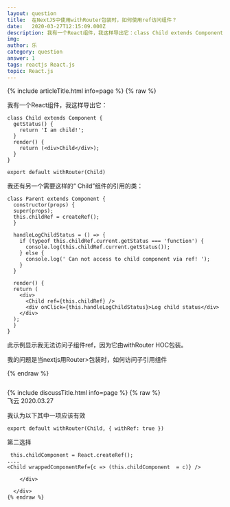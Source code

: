 ```yaml
---
layout: question
title:  在NextJS中使用withRouter包装时，如何使用ref访问组件？
date:   2020-03-27T12:15:09.000Z
description: 我有一个React组件，我这样导出它：class Child extends Component {  getStatus() {    retu...
img: 
author: 乐
category: question
answer: 1
tags: reactjs React.js
topic: React.js
---
```

<div class="article-root">
  <div class="article">
    {% include articleTitle.html info=page %}
    {% raw %}
    <div class="article-content"><p><font style="vertical-align: inherit;"><font style="vertical-align: inherit;">我有一个React组件，我这样导出它：</font></font></p>

<pre><code>class Child extends Component {<font></font>
  getStatus() {<font></font>
    return 'I am child!';<font></font>
  }<font></font>
  render() {<font></font>
    return (&lt;div&gt;Child&lt;/div&gt;);<font></font>
  }<font></font>
}<font></font>
<font></font>
export default withRouter(Child)<font></font>
</code></pre>

<p><font style="vertical-align: inherit;"><font style="vertical-align: inherit;">我还有另一个需要这样的“ Child”组件的引用的类：</font></font></p>

<pre><code>class Parent extends Component {<font></font>
  constructor(props) {<font></font>
  super(props);<font></font>
  this.childRef = createRef();<font></font>
  } <font></font>
<font></font>
  handleLogChildStatus = () =&gt; {<font></font>
    if (typeof this.childRef.current.getStatus === 'function') {<font></font>
      console.log(this.childRef.current.getStatus());<font></font>
    } else {<font></font>
      console.log(' Can not access to child component via ref! ');<font></font>
    }<font></font>
  }<font></font>
<font></font>
  render() {<font></font>
  return (<font></font>
    &lt;div&gt;<font></font>
      &lt;Child ref={this.childRef} /&gt;<font></font>
      &lt;div onClick={this.handleLogChildStatus}&gt;Log child status&lt;/div&gt;<font></font>
    &lt;/div&gt;<font></font>
  );<font></font>
  }<font></font>
}<font></font>
</code></pre>

<p><font style="vertical-align: inherit;"><font style="vertical-align: inherit;">此示例显示我无法访问子组件ref，因为它由withRouter HOC包装。</font></font></p>

<p><font style="vertical-align: inherit;"><font style="vertical-align: inherit;">我的问题是当nextjs用Router&gt;包装时，如何访问子引用组件</font></font></p></div>
    {% endraw %}
  </div>
  <p style="height: 0;width:0;overflow: hidden;"> 第3810篇《在NextJS中使用withRouter包装时，如何使用ref访问组件？》来自Winter(https://github.com/aiyld/aiyld.github.io)的站点</p>
  <div class="discuss-wrapper">
    {% include discussTitle.html info=page %}
    {% raw %}
    <div class="discuss-item">
        <div class="discuss-parent">
          <div class="discuss-meta">
            <span class="discuss-user">飞云</span>
            <span class="discuss-time">2020.03.27</span>
          </div>
          <div class="discuss-comment"><p><font style="vertical-align: inherit;"><font style="vertical-align: inherit;">我认为以下其中一项应该有效</font></font></p>

<pre><code>export default withRouter(Child, { withRef: true })
</code></pre>

<p><font style="vertical-align: inherit;"><font style="vertical-align: inherit;">第二选择</font></font></p>

<pre><code> this.childComponent = React.createRef();<font></font>
....<font></font>
&lt;Child wrappedComponentRef={c =&gt; (this.childComponent  = c)} /&gt;<font></font>
</code></pre></div>
        </div>
        
      </div>
    {% endraw %}
  </div>
<div>
